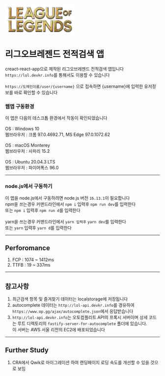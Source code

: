<img src="./githubFile/logo.png" height="100px"></img>

# 리그오브레젠드 전적검색 앱

creact-react-app으로 제작된 리그오브레젠드 전적검색 앱입니다\
`https://lol.devkr.info`를 통해서도 이용할 수 있습니다\
\
`https://도메인이름/user/{username}` 으로 접속하면 {username}에 입력한 유저정보를 바로 확인할 수 있습니다

### 웹앱 구동환경

이 앱은 다음의 데스크톱 환경에서 작동이 확인되었습니다\
\
OS : Windows 10\
웹브라우저 : 크롬 97.0.4692.71, MS Edge 97.0.1072.62\
\
OS : macOS Monterey\
웹브라우저 : 사파리 15.2\
\
OS : Ubuntu 20.04.3 LTS\
웹브라우저 : 파이어폭스 96.0

---

### node.js에서 구동하기

이 앱을 node.js에서 구동하려면 node.js 버전 `16.13.1`이 필요합니다\
npm을 쓰는경우 커맨드라인에서 `npm i` 입력후 `npm run dev`를 입력한다\
또는 `npm i` 입력후 `npm run d`를 입력한다\
\
yarn을 쓰는경우 커맨드라인에서 `yarn 입력후` `yarn dev`를 입력한다\
또는 `yarn` 입력후 `yarn d`를 입력한다

---
## Perforomance

1. FCP : 1074 ~ 1412ms
1. TTFB : 19 ~ 337ms

---

## 참고사항
1. 최근검색 항목 및 즐겨찾기 데이터는 localstorage에 저장됩니다
1. autocomplete 데이터는 `http://lol-api.devkr.info`를 경유하여 `https://www.op.gg/ajax/autocomplete.json`에서 응답받습니다
1. `http://lol-api.devkr.info`는 오토컴플리트 API의 프록시 서버이며 상세 코드는 루트 디렉토리의 `fastify-server-for-autocomplete` 폴더에 있습니다.\
이 서버는 AWS 서울 리전의 EC2에 배포되었습니다

---

## Further Study

1. CRA에서 Qwik로 마이그레이션 하여 랜딩페이지 로딩 속도를 개선할 수 있을 것으로 보임